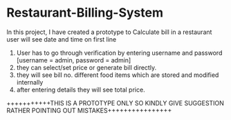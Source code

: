 # Restaurant-Billing-System
In this project, I have created a prototype to Calculate bill in a restaurant
user will see date and time on first line 
1. User has to go through verification by entering username and password [username = admin, password = admin]
2. they can select/set price or generate bill directly.
3. they will see bill no. different food items which are stored and modified internally
4. after entering details they will see total price.

+++++++++++THIS IS A PROTOTYPE ONLY SO KINDLY GIVE SUGGESTION RATHER POINTING OUT MISTAKES++++++++++++++++
